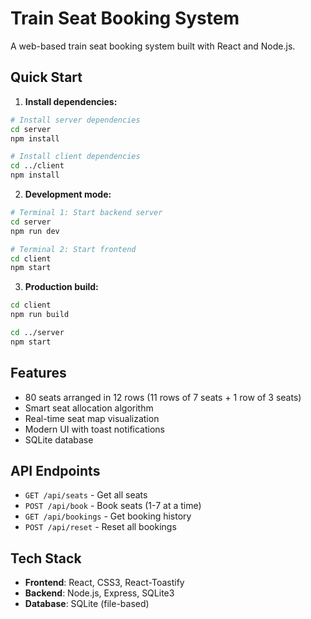 # Train Seat Booking System

A web-based train seat booking system built with React and Node.js.

## Quick Start

1. **Install dependencies:**
```bash
# Install server dependencies
cd server
npm install

# Install client dependencies  
cd ../client
npm install
```

2. **Development mode:**
```bash
# Terminal 1: Start backend server
cd server
npm run dev

# Terminal 2: Start frontend
cd client  
npm start
```

3. **Production build:**
```bash
cd client
npm run build

cd ../server
npm start
```

## Features

- 80 seats arranged in 12 rows (11 rows of 7 seats + 1 row of 3 seats)
- Smart seat allocation algorithm
- Real-time seat map visualization
- Modern UI with toast notifications
- SQLite database

## API Endpoints

- `GET /api/seats` - Get all seats
- `POST /api/book` - Book seats (1-7 at a time)  
- `GET /api/bookings` - Get booking history
- `POST /api/reset` - Reset all bookings

## Tech Stack

- **Frontend**: React, CSS3, React-Toastify
- **Backend**: Node.js, Express, SQLite3
- **Database**: SQLite (file-based)
